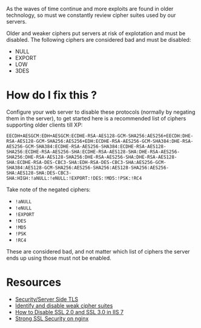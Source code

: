 As the waves of time continue and more exploits are found in older technology, so must we constantly review cipher suites used by our servers. 

Older and weaker ciphers put servers at risk of explotation and must be disabled. The following ciphers are considered bad and must be disabled:

* NULL
* EXPORT
* LOW
* 3DES

# How do I fix this ?

Configure your web server to disable these protocols (normally by negating them in the server), to get started here is a recommended list of ciphers supporting older clients till XP:

```EECDH+AESGCM:EDH+AESGCM:ECDHE-RSA-AES128-GCM-SHA256:AES256+EECDH:DHE-RSA-AES128-GCM-SHA256:AES256+EDH:ECDHE-RSA-AES256-GCM-SHA384:DHE-RSA-AES256-GCM-SHA384:ECDHE-RSA-AES256-SHA384:ECDHE-RSA-AES128-SHA256:ECDHE-RSA-AES256-SHA:ECDHE-RSA-AES128-SHA:DHE-RSA-AES256-SHA256:DHE-RSA-AES128-SHA256:DHE-RSA-AES256-SHA:DHE-RSA-AES128-SHA:ECDHE-RSA-DES-CBC3-SHA:EDH-RSA-DES-CBC3-SHA:AES256-GCM-SHA384:AES128-GCM-SHA256:AES256-SHA256:AES128-SHA256:AES256-SHA:AES128-SHA:DES-CBC3-SHA:HIGH:!aNULL:!eNULL:!EXPORT:!DES:!MD5:!PSK:!RC4```

Take note of the negated ciphers:

* `!aNULL`
* `!eNULL`
* `!EXPORT`
* `!DES`
* `!MD5`
* `!PSK`
* `!RC4`

These are considered bad, and not matter which list of ciphers the server ends up using those must not be enabled.

# Resources

* [Security/Server Side TLS](https://wiki.mozilla.org/Security/Server_Side_TLS)
* [Identify and disable weak cipher suites](http://security.stackexchange.com/questions/48325/identify-and-disable-weak-cipher-suites)
* [How to Disable SSL 2.0 and SSL 3.0 in IIS 7](https://www.sslshopper.com/article-how-to-disable-ssl-2.0-in-iis-7.html)
* [Strong SSL Security on nginx](https://raymii.org/s/tutorials/Strong_SSL_Security_On_nginx.html)
